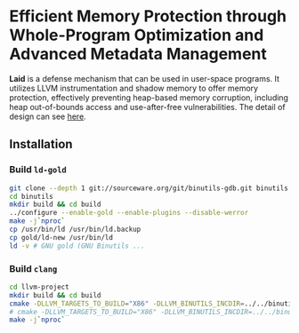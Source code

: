 # Efficient Memory Protection through Whole-Program Optimization and Advanced Metadata Management

**Laid** is a defense mechanism that can be used in user-space programs. It utilizes LLVM instrumentation and shadow memory to offer memory protection, effectively preventing heap-based memory corruption, including heap out-of-bounds access and use-after-free vulnerabilities. The detail of design can see [here](doc/README.md).
## Installation
### Build `ld-gold`
```bash
git clone --depth 1 git://sourceware.org/git/binutils-gdb.git binutils
cd binutils
mkdir build && cd build
../configure --enable-gold --enable-plugins --disable-werror
make -j`nproc`
cp /usr/bin/ld /usr/bin/ld.backup
cp gold/ld-new /usr/bin/ld
ld -v # GNU gold (GNU Binutils ...
```

### Build `clang`
```bash
cd llvm-project
mkdir build && cd build
cmake -DLLVM_TARGETS_TO_BUILD="X86" -DLLVM_BINUTILS_INCDIR=../../binutils/include -DLLVM_ENABLE_PROJECTS="clang;compiler-rt" -DLLVM_BUILD_TESTS=ON -DCMAKE_BUILD_TYPE=Release -DCLANG_ENABLE_OPAQUE_POINTERS=OFF -G "Unix Makefiles" ../llvm
# cmake -DLLVM_TARGETS_TO_BUILD="X86" -DLLVM_BINUTILS_INCDIR=../../binutils/include -DLLVM_ENABLE_PROJECTS="clang;compiler-rt" -DLLVM_BUILD_TESTS=ON -DCMAKE_BUILD_TYPE=Debug -DCLANG_ENABLE_OPAQUE_POINTERS=OFF -G "Unix Makefiles" ../llvm
make -j`nproc`
```
